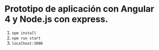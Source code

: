 # Prototipo de aplicación con Angular 4 y Node.js con express.

1. `npm install`
2. `npm run start`
3. `localhost:3000`
